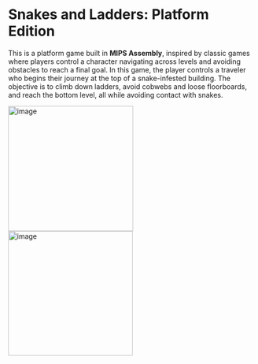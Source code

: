 # Snakes and Ladders: Platform Edition

This is a platform game built in **MIPS Assembly**, inspired by classic games where players control a character navigating across levels and avoiding obstacles to reach a final goal. In this game, the player controls a traveler who begins their journey at the top of a snake-infested building. The objective is to climb down ladders, avoid cobwebs and loose floorboards, and reach the bottom level, all while avoiding contact with snakes.

<img width="254" alt="image" src="https://github.com/user-attachments/assets/8006e979-b59c-4b03-895c-dab007bd0b98" />
<img width="253" alt="image" src="https://github.com/user-attachments/assets/740a3500-0ce7-4722-be37-9b93cbfeb454" />



